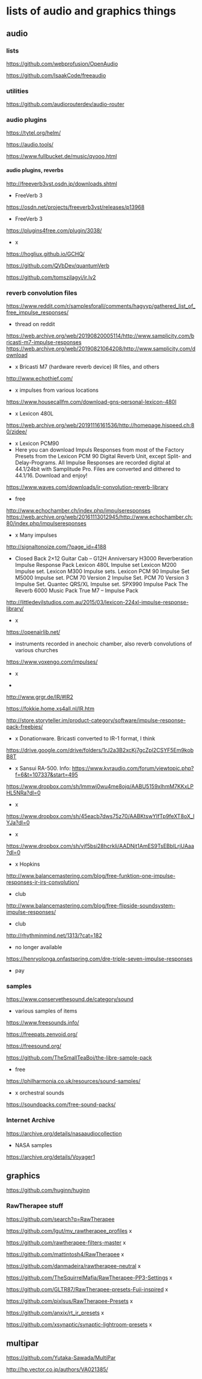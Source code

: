 # lists of audio and graphics things

## audio

### lists

<https://github.com/webprofusion/OpenAudio>

<https://github.com/IsaakCode/freeaudio>

### utilities

<https://github.com/audiorouterdev/audio-router>

### audio plugins

https://tytel.org/helm/

<https://audio.tools/>

https://www.fullbucket.de/music/qyooo.html

#### audio plugins, reverbs

<http://freeverb3vst.osdn.jp/downloads.shtml>

- FreeVerb 3

<https://osdn.net/projects/freeverb3vst/releases/p13968>

- FreeVerb 3

<https://plugins4free.com/plugin/3038/>

- x

<https://hogliux.github.io/GCHQ/>

<https://github.com/QVbDev/quantumVerb>

<https://github.com/tomszilagyi/ir.lv2>

### reverb convolution files

<https://www.reddit.com/r/samplesforall/comments/hagyyp/gathered_list_of_free_impulse_responses/>

- thread on reddit

<https://web.archive.org/web/20190820005114/http://www.samplicity.com/bricasti-m7-impulse-responses>
<https://web.archive.org/web/20190821064208/http://www.samplicity.com/download>

- x Bricasti M7 (hardware reverb device) IR files, and others

<http://www.echothief.com/>

- x impulses from various locations

<https://www.housecallfm.com/download-gns-personal-lexicon-480l>

- x Lexicon 480L

<https://web.archive.org/web/20191116161536/http://homepage.hispeed.ch:80/zidee/>

- x Lexicon PCM90
- Here you can download Impuls Responses from most of the Factory Presets from the Lexicon PCM 90 Digital Reverb Unit, except
Split- and Delay-Programs.
All Impulse Responses are recorded digital at 44.1/24bit with Samplitude Pro. Files are converted and dithered to 44.1/16.
Download and enjoy!

<https://www.waves.com/downloads/ir-convolution-reverb-library>

- free

<http://www.echochamber.ch/index.php/impulseresponses>
<https://web.archive.org/web/20161113012945/http://www.echochamber.ch:80/index.php/impulseresponses>

- x Many impulses

<http://signaltonoize.com/?page_id=4188>

- Closed Back 2×12 Guitar Cab – G12H Anniversary
H3000 Reverberation Impulse Response Pack
Lexicon 480L Impulse set
Lexicon M200 Impulse set.
Lexicon M300 Impulse sets.
Lexicon PCM 90 Impulse Set
M5000 Impulse set.
PCM 70 Version 2 Impulse Set.
PCM 70 Version 3 Impulse Set.
Quantec QRS/XL Impulse set.
SPX990 Impulse Pack
The Reverb 6000 Music Pack
True M7 – Impulse Pack

<http://littledevilstudios.com.au/2015/03/lexicon-224xl-impulse-response-library/>

- x

<https://openairlib.net/>

- instruments recorded in anechoic chamber, also reverb convolutions of various churches

<https://www.voxengo.com/impulses/>

- x

-
<http://www.grgr.de/IR/#IR2>

<https://fokkie.home.xs4all.nl/IR.htm>

<http://store.storyteller.im/product-category/software/impulse-response-pack-freebies/>

- x Donationware. Bricasti converted to IR-1 format, I think

<https://drive.google.com/drive/folders/1rJ2a3B2xcKj7gcZpl2CSYF5Em9kobB8T>

- x Sansui RA-500. Info: <https://www.kvraudio.com/forum/viewtopic.php?f=6&t=107337&start=495>

<https://www.dropbox.com/sh/lmmwj0wu4me8ojq/AABU5159xlhmM7KKxLPHL5NRa?dl=0>

- x

<https://www.dropbox.com/sh/45eacb7dws75z70/AABKtswYIfTp9feXT8oX_lYJa?dl=0>

- x

<https://www.dropbox.com/sh/vjf5bsi28hcrkli/AADNjt1AmES9TsEBblLrjUAaa?dl=0>

- x Hopkins

<http://www.balancemastering.com/blog/free-funktion-one-impulse-responses-ir-irs-convolution/>

- club

<http://www.balancemastering.com/blog/free-flipside-soundsystem-impulse-responses/>

- club

<http://rhythminmind.net/1313/?cat=182>

- no longer available

<https://henryolonga.onfastspring.com/dre-triple-seven-impulse-responses>

- pay

### samples

<https://www.conservethesound.de/category/sound>

- various samples of items

<https://www.freesounds.info/>

<https://freepats.zenvoid.org/>

<https://freesound.org/>

<https://github.com/TheSmallTeaBoi/the-libre-sample-pack>

- free

<https://philharmonia.co.uk/resources/sound-samples/>

- x orchestral sounds

<https://soundpacks.com/free-sound-packs/>

### Internet Archive

<https://archive.org/details/nasaaudiocollection>

- NASA samples

<https://archive.org/details/Voyager1>

## graphics

<https://github.com/huginn/huginn>

### RawTherapee stuff

<https://github.com/search?q=RawTherapee>

<https://github.com/lgut/my_rawtherapee_profiles>
x

<https://github.com/rawtherapee-filters-master>
x

<https://github.com/mattintosh4/RawTherapee>
x

<https://github.com/danmadeira/rawtherapee-neutral>
x

<https://github.com/TheSquirrelMafia/RawTherapee-PP3-Settings>
x

<https://github.com/GLTR87/RawTherapee-presets-Fuji-inspired>
x

<https://github.com/pixlsus/RawTherapee-Presets>
x

<https://github.com/anxix/rt_ir_presets>
x

<https://github.com/xsynaptic/synaptic-lightroom-presets>
x

## multipar

<https://github.com/Yutaka-Sawada/MultiPar>

<http://hp.vector.co.jp/authors/VA021385/>
